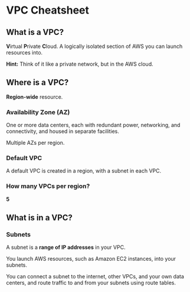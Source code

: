 # VPC Cheatsheet
## What is a VPC?
**V**irtual **P**rivate **C**loud. A logically isolated section of AWS you can launch resources into. 

**Hint:** Think of it like a private network, but in the AWS cloud.

## Where is a VPC?
**Region-wide** resource.

### Availability Zone (AZ)
One or more data centers, each with redundant power, networking, and connectivity, and housed in separate facilities. 

Multiple AZs per region.

### Default VPC
A default VPC is created in a region, with a subnet in each VPC.

### How many VPCs per region?
**5**

## What is in a VPC?
### Subnets 
A subnet is a **range of IP addresses** in your VPC. 

You launch AWS resources, such as Amazon EC2 instances, into your subnets. 

You can connect a subnet to the internet, other VPCs, and your own data centers, and route traffic to and from your subnets using route tables.
